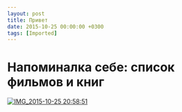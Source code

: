 ```yaml
---
layout: post
title: Привет
date: 2015-10-25 00:00:00 +0300
tags: [Imported]
---
```

# Напоминалка себе: список фильмов и книг

[![IMG_2015-10-25 20:58:51](https://vlaim.s3.amazonaws.com/uploads/2015/10/IMG_2015-10-25-205851-1024x759.jpg)](https://vlaim.s3.amazonaws.com/uploads/2015/10/IMG_2015-10-25-205851.jpg)